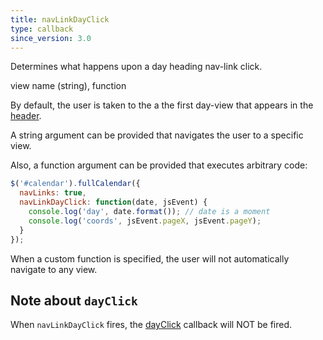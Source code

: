 ```yaml
---
title: navLinkDayClick
type: callback
since_version: 3.0
---
```


Determines what happens upon a day heading nav-link click.

<div class='spec' markdown='1'>
view name (string), function
</div>

By default, the user is taken to the a the first day-view that appears in the [header](header).

A string argument can be provided that navigates the user to a specific view.

Also, a function argument can be provided that executes arbitrary code:

```js
$('#calendar').fullCalendar({
  navLinks: true,
  navLinkDayClick: function(date, jsEvent) {
    console.log('day', date.format()); // date is a moment
    console.log('coords', jsEvent.pageX, jsEvent.pageY);
  }
});
```

When a custom function is specified, the user will not automatically navigate to any view.


## Note about `dayClick`

When `navLinkDayClick` fires, the [dayClick](dayClick) callback will NOT be fired.
